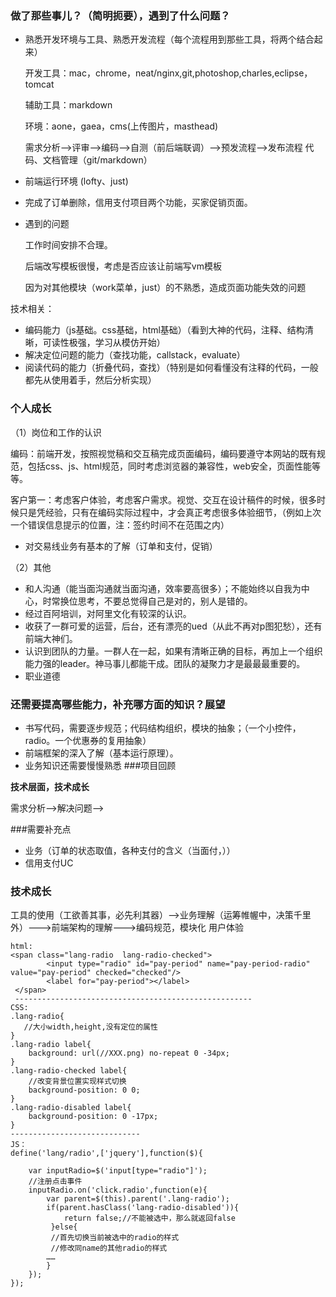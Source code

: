 ### 做了那些事儿？（简明扼要），遇到了什么问题？

* 熟悉开发环境与工具、熟悉开发流程（每个流程用到那些工具，将两个结合起来）

     开发工具：mac，chrome，neat/nginx,git,photoshop,charles,eclipse，tomcat
     
     辅助工具：markdown
     
     环境：aone，gaea，cms(上传图片，masthead)
     
   需求分析-->评审-->编码-->自测（前后端联调）-->预发流程-->发布流程
                 代码、文档管理（git/markdown）
     
* 前端运行环境 (lofty、just)   
     
* 完成了订单删除，信用支付项目两个功能，买家促销页面。

* 遇到的问题

  工作时间安排不合理。
  
  后端改写模板很慢，考虑是否应该让前端写vm模板
  
  因为对其他模块（work菜单，just）的不熟悉，造成页面功能失效的问题

技术相关：

* 编码能力（js基础。css基础，html基础）（看到大神的代码，注释、结构清晰，可读性极强，学习从模仿开始）
* 解决定位问题的能力（查找功能，callstack，evaluate）
* 阅读代码的能力（折叠代码，查找）（特别是如何看懂没有注释的代码，一般都先从使用着手，然后分析实现）



### 个人成长
  
（1）岗位和工作的认识

编码：前端开发，按照视觉稿和交互稿完成页面编码，编码要遵守本网站的既有规范，包括css、js、html规范，同时考虑浏览器的兼容性，web安全，页面性能等等。

客户第一：考虑客户体验，考虑客户需求。视觉、交互在设计稿件的时候，很多时候只是凭经验，只有在编码实际过程中，才会真正考虑很多体验细节，（例如上次一个错误信息提示的位置，注：签约时间不在范围之内）

*  对交易线业务有基本的了解（订单和支付，促销）

（2）其他

* 和人沟通（能当面沟通就当面沟通，效率要高很多）；不能始终以自我为中心，时常换位思考，不要总觉得自己是对的，别人是错的。
*  经过百阿培训，对阿里文化有较深的认识。
*  收获了一群可爱的运营，后台，还有漂亮的ued（从此不再对p图犯愁），还有前端大神们。
*  认识到团队的力量。一群人在一起，如果有清晰正确的目标，再加上一个组织能力强的leader。神马事儿都能干成。团队的凝聚力才是最最最重要的。
*  职业道德

  

### 还需要提高哪些能力，补充哪方面的知识？展望

* 书写代码，需要逐步规范；代码结构组织，模块的抽象；（一个小控件，radio。一个优惠券的复用抽象）
* 前端框架的深入了解（基本运行原理）。
* 业务知识还需要慢慢熟悉
###项目回顾

**技术层面，技术成长**

需求分析-->解决问题-->

###需要补充点

* 业务（订单的状态取值，各种支付的含义（当面付，））
* 信用支付UC

### 技术成长

工具的使用（工欲善其事，必先利其器）-->业务理解（运筹帷幄中，决策千里外）--->前端架构的理解--->编码规范，模块化
用户体验



```
html:
<span class="lang-radio  lang-radio-checked">
        <input type="radio" id="pay-period" name="pay-period-radio" value="pay-period" checked="checked"/>
        <label for="pay-period"></label>
 </span>
 -----------------------------------------------------
CSS:
.lang-radio{
   //大小width,height,没有定位的属性
}
.lang-radio label{
    background: url(//XXX.png) no-repeat 0 -34px;
}
.lang-radio-checked label{
	//改变背景位置实现样式切换
    background-position: 0 0;
}
.lang-radio-disabled label{
    background-position: 0 -17px;
}
-----------------------------
JS：
define('lang/radio',['jquery'],function($){

	var inputRadio=$('input[type="radio"]');
	//注册点击事件
	inputRadio.on('click.radio',function(e){
		var parent=$(this).parent('.lang-radio');
		if(parent.hasClass('lang-radio-disabled')){
			return false;//不能被选中，那么就返回false
		 }else{
		 //首先切换当前被选中的radio的样式
		 //修改同name的其他radio的样式
		……
		}
	});
});

```






































